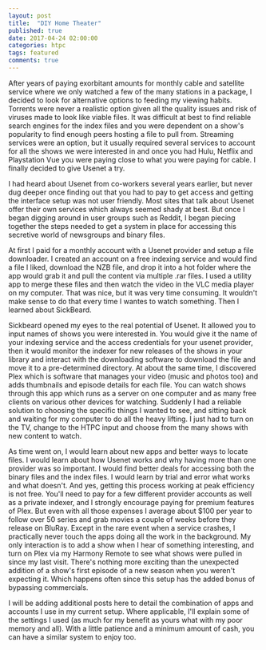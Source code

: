 ```yaml
---
layout: post
title:  "DIY Home Theater"
published: true
date: 2017-04-24 02:00:00
categories: htpc
tags: featured
comments: true
---
```

After years of paying exorbitant amounts for monthly cable and satellite service where we only watched a few of the many stations in a package, I decided to look for alternative options to feeding my viewing habits. Torrents were never a realistic option given all the quality issues and risk of viruses made to look like viable files. It was difficult at best to find reliable search engines for the index files and you were dependent on a show's popularity to find enough peers hosting a file to pull from. Streaming services were an option, but it usually required several services to account for all the shows we were interested in and once you had Hulu, Netflix and Playstation Vue you were paying close to what you were paying for cable. I finally decided to give Usenet a try. 

I had heard about Usenet from co-workers several years earlier, but never dug deeper once finding out that you had to pay to get access and getting the interface setup was not user friendly. Most sites that talk about Usenet offer their own services which always seemed shady at best. But once I began digging around in user groups such as Reddit, I began piecing together the steps needed to get a system in place for accessing this secretive world of newsgroups and binary files.

At first I paid for a monthly account with a Usenet provider and setup a file downloader. I created an account on a free indexing service and would find a file I liked, download the NZB file, and drop it into a hot folder where the app would grab it and pull the content via multiple .rar files. I used a utility app to merge these files and then watch the video in the VLC media player on my computer. That was nice, but it was very time consuming. It wouldn't make sense to do that every time I wantes to watch something. Then I learned about SickBeard.

Sickbeard opened my eyes to the real potential of Usenet. It allowed you to input names of shows you were interested in. You would give it the name of your indexing service and the access credentials for your usenet provider, then it would monitor the indexer for new releases of the shows in your library and interact with the downloading software to download the file and move it to a pre-determined directory. At about the same time, I discovered Plex which is software that manages your video (music and photos too) and adds thumbnails and episode details for each file. You can watch shows through this app which runs as a server on one computer and as many free clients on various other devices for watching. Suddenly I had a reliable solution to choosing the specific things I wanted to see, and sitting back and waiting for my computer to do all the heavy lifting. I just had to turn on the TV, change to the HTPC input and choose from the many shows with new content to watch.

As time went on, I would learn about new apps and better ways to locate files. I would learn about how Usenet works and why having more than one provider was so important. I would find better deals for accessing both the binary files and the index files. I would learn by trial and error what works and what doesn't. And yes, getting this process working at peak efficiency is not free. You'll need to pay for a few different provider accounts as well as a private indexer, and I strongly encourage paying for premium features of Plex. But even with all those expenses I average about $100 per year to follow over 50 series and grab movies a couple of weeks before they release on BluRay. Except in the rare event when a service crashes, I practically never touch the apps doing all the work in the background. My only interaction is to add a show when I hear of something interesting, and turn on Plex via my Harmony Remote to see what shows were pulled in since my last visit. There's nothing more exciting than the unexpected addition of a show's first episode of a new season when you weren't expecting it. Which happens often since this setup has the added bonus of bypassing commercials.

I will be adding additional posts here to detail the combination of apps and accounts I use in my current setup. Where applicable, I'll explain some of the settings I used (as much for my benefit as yours what with my poor memory and all). With a little patience and a minimum amount of cash, you can have a similar system to enjoy too.